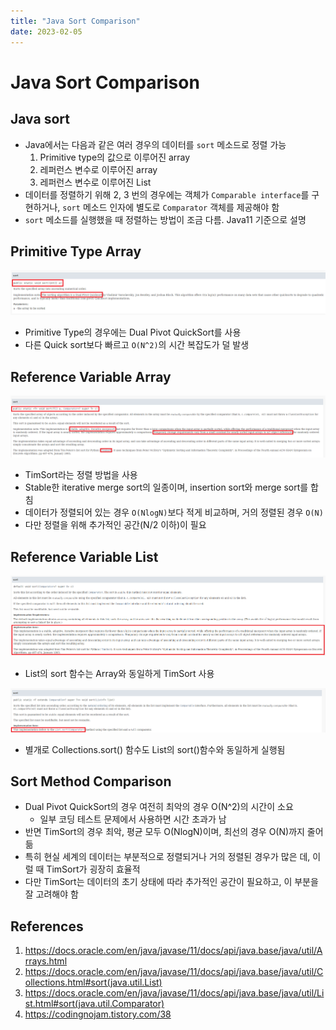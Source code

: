 ```yaml
---
title: "Java Sort Comparison"
date: 2023-02-05
---
```


# Java Sort Comparison

## Java sort

- Java에서는 다음과 같은 여러 경우의 데이터를 `sort` 메소드로 정렬 가능
  1.  Primitive type의 값으로 이루어진 array
  2.  레퍼런스 변수로 이루어진 array
  3.  레퍼런스 변수로 이루어진 List
- 데이터를 정렬하기 위해 2, 3 번의 경우에는 객체가 `Comparable interface`를 구현하거나, `sort` 메소드 인자에 별도로 `Comparator` 객체를 제공해야 함
- `sort` 메소드를 실행했을 때 정렬하는 방법이 조금 다름. Java11 기준으로 설명

## Primitive Type Array

![](./imgs/2023-02-05-1.PNG)

- Primitive Type의 경우에는 Dual Pivot QuickSort를 사용
- 다른 Quick sort보다 빠르고 `O(N^2)`의 시간 복잡도가 덜 발생

## Reference Variable Array

![](./imgs/2023-02-05-2.PNG)

- TimSort라는 정렬 방법을 사용
- Stable한 iterative merge sort의 일종이며, insertion sort와 merge sort를 합침
- 데이터가 정렬되어 있는 경우 `O(NlogN)`보다 적게 비교하며, 거의 정렬된 경우 `O(N)`
- 다만 정렬을 위해 추가적인 공간(N/2 이하)이 필요

## Reference Variable List

![](./imgs/2023-02-05-3.PNG)

- List의 sort 함수는 Array와 동일하게 TimSort 사용

![](./imgs/2023-02-05-4.PNG)

- 별개로 Collections.sort() 함수도 List의 sort()함수와 동일하게 실행됨

## Sort Method Comparison

- Dual Pivot QuickSort의 경우 여전히 최악의 경우 O(N^2)의 시간이 소요
  - 일부 코딩 테스트 문제에서 사용하면 시간 초과가 남
- 반면 TimSort의 경우 최악, 평균 모두 O(NlogN)이며, 최선의 경우 O(N)까지 줄어듦
- 특히 현실 세계의 데이터는 부분적으로 정렬되거나 거의 정렬된 경우가 많은 데, 이럴 때 TimSort가 굉장히 효율적
- 다만 TimSort는 데이터의 초기 상태에 따라 추가적인 공간이 필요하고, 이 부분을 잘 고려해야 함

## References

1. https://docs.oracle.com/en/java/javase/11/docs/api/java.base/java/util/Arrays.html
2. https://docs.oracle.com/en/java/javase/11/docs/api/java.base/java/util/Collections.html#sort(java.util.List)
3. https://docs.oracle.com/en/java/javase/11/docs/api/java.base/java/util/List.html#sort(java.util.Comparator)
4. https://codingnojam.tistory.com/38
